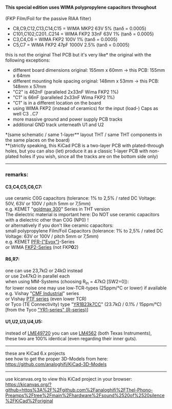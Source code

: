 #### This special edition uses WIMA polypropylene capacitors throughout  
(FKP Film/Foil for the passive RIAA filter)  
* C8,C9,C12,C13,C14,C15 = WIMA MKP2 63V 5% (tanδ = 0.0005)  
* C101,C102,C201..C214 = WIMA FKP2 33nF 63V 1% (tanδ = 0.0005)  
* C3,C4,C6 = WIMA FKP2 100V 1% (tanδ = 0.0005)
* C5,C7 = WIMA FKP2 47pF 1000V 2.5% (tanδ = 0.0005)
  
this is not the original Thel PCB but it's very like\* the original with the following exceptions:  
* different board dimensions original: 155mm x 60mm -> this PCB: 155mm x 64mm  
* different mounting hole spacing original: 148mm x 53mm -> this PCB: 148mm x 57mm  
* "C2" is 462nF (paralleled 2x33nF Wima FKP2 1%) 
* "C1" is 66nF (paralleled 2x33nF Wima FKP2 1%)
* "C1" is in a different location on the board  
* using WIMA FKP2 (instead of ceramics) for the input (load-) Caps as well C3 ..C7  
* more massive ground and power supply PCB tracks  
* additional GND track unterneath U1 and U2 
  
\*(same schematic / same 1-layer\** layout THT / same THT components in the same places on the board)  
\**(strictly speaking, this KiCad PCB is a two-layer PCB with plated-through holes, but you can also (let) produce it as a classic 1-layer PCB with non-plated holes if you wish, since all the tracks are on the bottom side only)  

----  

### remarks:  
#### C3,C4,C5,C6,C7:  
use ceramic C0G capacitors (tolerance: 1% to 2,5% / rated DC Voltage: 50V, 63V or 100V / pitch 5mm or 7,5mm)  
e.g. KEMET "[goldmax 300](https://github.com/analoghifi/capacitors/blob/main/audio%20and%20filter%20capacitors/docs/datasheets/C0G/KEMET_C1049_GOLDMAX_C0G_THT.pdf)" Series in THT version  
The dielectric material is important here: Do NOT use ceramic capacitors with a dielectric other than C0G (NP0) !  
or alternatively if you don't like ceramic capacitors:  
small polypropylene Film/Foil Capacitors (tolerance: 1% to 2,5% / rated DC Voltage: 63V or 100V / pitch 5mm or 7,5mm)  
e.g. KEMET [PFR-("Evox")](https://github.com/analoghifi/capacitors/blob/main/audio%20and%20filter%20capacitors/docs/datasheets/kp/KEMET_PFR_Serie_KP.pdf)-Series  
or WIMA [FKP2-Series](https://github.com/analoghifi/capacitors/blob/main/audio%20and%20filter%20capacitors/docs/datasheets/kp/WIMA_FKP_2__NEW_ROHS__EN.pdf) (not FKP**0**2)  
#### R6,R7:  
one can use 23,7kΩ or 24kΩ instead  
or use 2x47kΩ in parallel each  
when using MM-Systems (choosing R<sub>in</sub> = 47kΩ [SW2=0]):  
for lower noise one may use low-TCR-types (25ppm/°C or lower) if available  
e.g. Vishay "[CMF Industrial](https://www.mouser.com/c/passive-components/resistors/film-resistors/metal-film-resistors-through-hole/?m=Vishay&series=CMF%20Industrial)" series  
or Vishay [PTF series](https://www.mouser.de/c/passive-components/resistors/film-resistors/metal-film-resistors-through-hole/?m=Vishay&series=PTF) (even lower TCR)  
or Tyco (TE Connectivity) type "[YR1B23k7CC](https://www.mouser.com/ProductDetail/TE-Connectivity-Holsworthy/YR1B23K7CC?qs=n4i9pByFsMSkJXItUSDcPw%3D%3D)" (23.7kΩ / 0.1% / 15ppm/°C) [from the Tyco ["YR1-series" (R-series)](https://www.mouser.com/c/passive-components/resistors/film-resistors/metal-film-resistors-through-hole/?m=TE%20Connectivity&series=R)]  
#### U1,U2,U3,U4,U5:  
instead of [LME49720](https://www2.mouser.com/ProductDetail/Texas-Instruments/LME49720NA-NOPB?qs=7lkVKPoqpbYtIqwyg5iDaA%3D%3D) you can use [LM4562](https://www2.mouser.com/ProductDetail/Texas-Instruments/LM4562NA-NOPB?qs=QbsRYf82W3Gc2w4DLq%252BZjw%3D%3D) (both Texas Instruments),  
these two are 100% identical (even regarding their inner guts).
  
----  
  
these are KiCad 6.x projects  
see how to get the proper 3D-Models from here: https://github.com/analoghifi/KiCad-3D-Models
  
----  
  
use kicanvas.org to view this KiCad project in your browser:  
https://kicanvas.org/?github=https%3A%2F%2Fgithub.com%2Fanaloghifi%2FThel-Phono-Preamps%2Ftree%2Fmain%2Fhardware%2Fsound%2520of%2520silence%2FKiCad%2Foriginal
